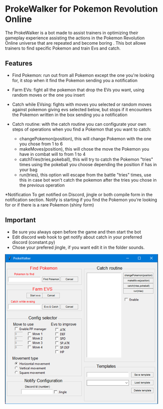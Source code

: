 # ProkeWalker for Pokemon Revolution Online
The ProkeWalker is a bot made to assist trainers in optimizing their gameplay experience assisting the actions in the Pokemon Revolution Online universe that are repeated and become boring . This bot allowe trainers to find specific Pokemon and train Evs and catch.
## Features
- Find Pokemon: run out from all Pokemon except the one you're looking for, it stop when it find the Pokemon sending you a notification

- Farm EVs: fight all the pokemon that drop the EVs you want, using random moves or the one you insert


- Catch while EVsing: fights with moves you selected or random moves against pokemon giving evs selected below, but stops if it encounters the Pokemon written in the box sending you a notification

- Catch routine: with the catch routine you can configurate your own steps of operations when you find a Pokemon that you want to catch:
  - changePokemon(position), this will change Pokemon with the one you chose from 1 to 6
  - makeMoves(position), this will chose the move the Pokemon you have in combat will to from 1 to 4
  - catchTries(tries,pokeball), this will try to catch the Pokemon "tries" times using the pokeball you choose depending the position if has in your bag
  - run(tries), this option will escape from the battle "tries" times, use this in case bot won't catch the pokemon after the tries you chose in the previous operation

*Notification
To get notified on Discord, jingle or both compile form in the notification section. Notify is starting if you find the Pokemon you're looking for or if there is a rare Pokemon (shiny form)

## Important
- Be sure you always open before the game and then start the bot
- Edit discord web hook to get notify about catch in your preferred discord (constant.py)
- Chose your prefered jingle, if you want edit it in the folder sounds.

![Test Image](ProkeWalkerUI.png)
